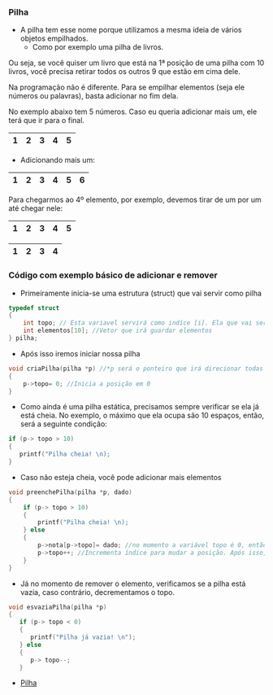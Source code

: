 ### Pilha

- A pilha tem esse nome porque utilizamos a mesma ideia de vários objetos empilhados.
   - Como por exemplo uma pilha de livros.
   
Ou seja, se você quiser um livro que está na 1ª posição de uma pilha com 10 livros, você precisa retirar todos os outros 9 que estão em cima dele.


Na programação não é diferente. Para se empilhar elementos (seja ele números ou palavras), basta adicionar no fim dela.

No exemplo abaixo tem 5 números. Caso eu queria adicionar mais um, ele terá que ir para o final.

1 | 2 | 3 | 4 | 5 
--- | --- | --- | --- | --- 
    
- Adicionando mais um:
     
1 | 2 | 3 | 4 | 5 | 6
--- | --- | --- | --- | --- | ---

Para chegarmos ao 4º elemento, por exemplo, devemos tirar de um por um até chegar nele:

1 | 2 | 3 | 4 | 5
--- | --- | --- | --- | ---

1 | 2 | 3 | 4 
--- | --- | --- | ---

### Código com exemplo básico de adicionar e remover


- Primeiramente inicia-se uma estrutura (struct) que vai servir como pilha

```C
typedef struct
{
	int topo; // Esta variavel servirá como indíce [i]. Ela que vai ser incrementada ou decrementada.
	int elementos[10]; //Vetor que irá guardar elementos
} pilha;
```

- Após isso iremos iniciar nossa pilha

```C
void criaPilha(pilha *p) //*p será o ponteiro que irá direcionar todas as funções para a struct "pilha"
{
	p->topo= 0; //Inicia a posição em 0
}
```

- Como ainda é uma pilha estática, precisamos sempre verificar se ela já está cheia. No exemplo, o máximo que ela ocupa são 10 espaços, então, será a seguinte condição:

```C
if (p-> topo > 10) 
{
   printf("Pilha cheia! \n);
}
```

- Caso não esteja cheia, você pode adicionar mais elementos

```C
void preenchePilha(pilha *p, dado)
{
    if (p-> topo > 10) 
    {
        printf("Pilha cheia! \n);
    } else
    {
        p->nota[p->topo]= dado; //no momento a variável topo é 0, então, será adicionado o elemento na posição 0.
        p->topo++; //Incrementa índice para mudar a posição. Após isso, você terá uma nova posição para ser preenchida.	
    }
}
```

- Já no momento de remover o elemento, verificamos se a pilha está vazia, caso contrário, decrementamos o topo.

```C
void esvaziaPilha(pilha *p)
{
   if (p-> topo < 0)
   {
      printf("Pilha já vazia! \n");
   } else 
   {
      p-> topo--;
   }
```

- [Pilha](https://github.com/ranielcsar/Algoritmos-em-C/blob/master/Estrutura%20de%20Dados/Pilha/Pilha%20est%C3%A1tica.c "Código fonte")
